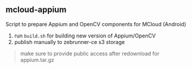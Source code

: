 ## mcloud-appium

Script to prepare Appium and OpenCV components for MCloud (Android)
1. run `build.sh` for building new version of Appium/OpenCV
2. publish manually to zebrunner-ce s3 storage 
> make sure to provide public access after redownload for appium.tar.gz
